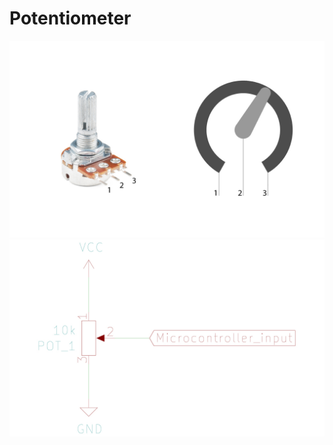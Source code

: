# Potentiometer

![alt text][potentiometer_schematics]
![alt text][potentiometer_wiring]

[potentiometer_schematics]: https://github.com/Ivanf1/arduino-esp-examples/blob/master/potentiometer/assets/potentiometer.jpg?raw=true "Potentiometer Schematics"
[potentiometer_wiring]: https://github.com/Ivanf1/arduino-esp-examples/blob/master/potentiometer/assets/potentiometer-wiring.jpg?raw=true "Potentiometer Wiring"
